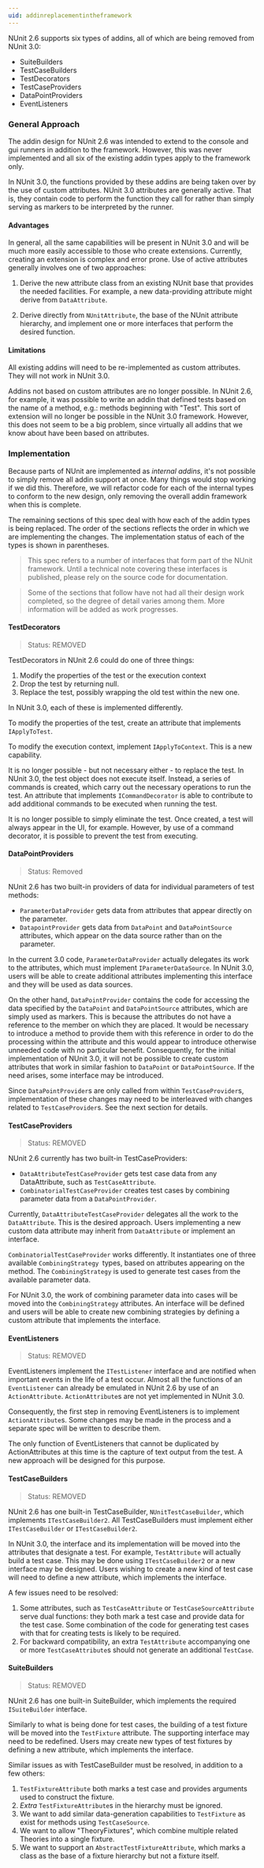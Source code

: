 ```yaml
---
uid: addinreplacementintheframework
---
```


NUnit 2.6 supports six types of addins, all of which are being removed from NUnit 3.0:
* SuiteBuilders
* TestCaseBuilders
* TestDecorators
* TestCaseProviders
* DataPointProviders
* EventListeners

### General Approach

The addin design for NUnit 2.6 was intended to extend to the console and gui runners in addition to the framework. However, this was never implemented and all six of the existing addin types apply to the framework only.

In NUnit 3.0, the functions provided by these addins are being taken over by the use of custom attributes. NUnit 3.0 attributes are generally active. That is, they contain code to perform the function they call for rather than simply serving as markers to be interpreted by the runner.

#### Advantages

In general, all the same capabilities will be present in NUnit 3.0 and will be much more easily accessible to those who create extensions. Currently, creating an extension is complex and error prone. Use of active attributes generally involves one of two approaches:

1. Derive the new attribute class from an existing NUnit base that provides the needed facilities. For example, a new data-providing attribute might derive from `DataAttribute`.

2. Derive directly from `NUnitAttribute`, the base of the NUnit attribute hierarchy, and implement one or more interfaces that perform the desired function.

#### Limitations

All existing addins will need to be re-implemented as custom attributes. They will not work in NUnit 3.0.

Addins not based on custom attributes are no longer possible. In NUnit 2.6, for example, it was possible to write an addin that defined tests based on the name of a method, e.g.: methods beginning with "Test". This sort of extension will no longer be possible in the NUnit 3.0 framework. However, this does not seem to be a big problem, since virtually all addins that we know about have been based on attributes.

### Implementation

Because parts of NUnit are implemented as *internal addins*, it's not possible to simply remove all addin support at once. Many things would stop working if we did this. Therefore, we will refactor code for each of the internal types to conform to the new design, only removing the overall addin framework when this is complete.

The remaining sections of this spec deal with how each of the addin types is being replaced. The order of the sections reflects the order in which we are implementing the changes. The implementation status of each of the types is shown in parentheses.

> This spec refers to a number of interfaces that form part of the NUnit framework. Until a technical note
> covering these interfaces is published, please rely on the source code for documentation.

> Some of the sections that follow have not had all their design work completed, so the degree of detail
> varies among them. More information will be added as work progresses.

#### TestDecorators 
> Status: REMOVED

TestDecorators in NUnit 2.6 could do one of three things:

1. Modify the properties of the test or the execution context
2. Drop the test by returning null.
3. Replace the test, possibly wrapping the old test within the new one.

In NUnit 3.0, each of these is implemented differently.

To modify the properties of the test, create an attribute that implements `IApplyToTest`.

To modify the execution context, implement `IApplyToContext`. This is a new capability.

It is no longer possible - but not necessary either - to replace the test. In NUnit 3.0, the test object does not execute itself. Instead, a series of commands is created, which carry out the necessary operations to run the test. An attribute that implements `ICommandDecorator` is able to contribute to add additional commands to be executed when running the test.

It is no longer possible to simply eliminate the test. Once created, a test will always appear in the UI, for example. However, by use of a command decorator, it is possible to prevent the test from executing.

#### DataPointProviders
> Status: Removed

NUnit 2.6 has two built-in providers of data for individual parameters of test methods:
* `ParameterDataProvider` gets data from attributes that appear directly on the parameter.
* `DatapointProvider` gets data from `DataPoint` and `DataPointSource` attributes, which appear on the data source rather than on the parameter.

In the current 3.0 code, `ParameterDataProvider` actually delegates its work to the attributes, which must implement `IParameterDataSource`. In NUnit 3.0, users will be able to create additional attributes implementing this interface and they will be used as data sources.

On the other hand, `DataPointProvider` contains the code for accessing the data specified by the `DataPoint` and `DataPointSource` attributes, which are simply used as markers. This is because the attributes do not have a reference to the member on which they are placed. It would be necessary to introduce a method to provide them with this reference in order to do the processing within the attribute and this would appear to introduce otherwise unneeded code with no particular benefit. Consequently, for the initial implementation of NUnit 3.0, it will not be possible to create custom attributes that work in similar fashion to `DataPoint` or `DataPointSource`. If the need arises, some interface may be introduced.

Since `DataPointProvider`s are only called from within `TestCaseProvider`s, implementation of these changes may need to be interleaved with changes related to `TestCaseProvider`s. See the next section for details.

#### TestCaseProviders 
> Status: REMOVED

NUnit 2.6 currently has two built-in TestCaseProviders:
* `DataAttributeTestCaseProvider` gets test case data from any DataAttribute, such as `TestCaseAttribute`.
* `CombinatorialTestCaseProvider` creates test cases by combining parameter data from a `DataPointProvider`.

Currently, `DataAttributeTestCaseProvider` delegates all the work to the `DataAttribute`. This is the desired approach. Users implementing a new custom data attribute may inherit from `DataAttribute` or implement an interface. 

`CombinatorialTestCaseProvider` works differently. It instantiates one of three available `CombiningStrategy `types, based on attributes appearing on the method. The `CombiningStrategy` is used to generate test cases from the available parameter data.

For NUnit 3.0, the work of combining parameter data into cases will be moved into the `CombiningStrategy` attributes. An interface will be defined and users will be able to create new combining strategies by defining a custom attribute that implements the interface.

#### EventListeners
> Status: REMOVED

EventListeners implement the `ITestListener` interface and are notified when important events in the life of a test occur. Almost all the functions of an `EventListener` can already be emulated in NUnit 2.6 by use of an `ActionAttribute`. `ActionAttribute`s are not yet implemented in NUnit 3.0.

Consequently, the first step in removing EventListeners is to implement `ActionAttribute`s. Some changes may be made in the process and a separate spec will be written to describe them.

The only function of EventListeners that cannot be duplicated by ActionAttributes at this time is the capture of text output from the test. A new approach will be designed for this purpose.

#### TestCaseBuilders
> Status: REMOVED

NUnit 2.6 has one built-in TestCaseBuilder, `NUnitTestCaseBuilder`, which implements `ITestCaseBuilder2`. All TestCaseBuilders must implement either `ITestCaseBuilder` or `ITestCaseBuilder2`.

In NUnit 3.0, the interface and its implementation will be moved into the attributes that designate a test. For example, `TestAttribute` will actually build a test case. This may be done using `ITestCaseBuilder2` or a new interface may be designed. Users wishing to create a new kind of test case will need to define a new attribute, which implements the interface.

A few issues need to be resolved:

1. Some attributes, such as `TestCaseAttribute` or `TestCaseSourceAttribute` serve dual functions: they both mark a test case and provide data for the test case. Some combination of the code for generating test cases with that for creating tests is likely to be required.
2. For backward compatibility, an extra `TestAttribute` accompanying one or more `TestCaseAttribute`s should not generate an additional `TestCase`.

#### SuiteBuilders
> Status: REMOVED

NUnit 2.6 has one built-in SuiteBuilder, which implements the required `ISuiteBuilder` interface.

Similarly to what is being done for test cases, the building of a test fixture will be moved into the `TestFixture` attribute. The supporting interface may need to be redefined. Users may create new types of test fixtures by defining a new attribute, which implements the interface.

Similar issues as with TestCaseBuilder must be resolved, in addition to a few others:

1. `TestFixtureAttribute` both marks a test case and provides arguments used to construct the fixture.
2. *Extra* `TestFixtureAttribute`s in the hierarchy must be ignored.
3. We want to add similar data-generation capabilities to `TestFixture` as exist for methods using `TestCaseSource`.
4. We want to allow "TheoryFixtures", which combine multiple related Theories into a single fixture.
5. We want to support an `AbstractTestFixtureAttribute`, which marks a class as the base of a fixture hierarchy but not a fixture itself.